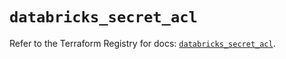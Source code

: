 # `databricks_secret_acl`

Refer to the Terraform Registry for docs: [`databricks_secret_acl`](https://registry.terraform.io/providers/databricks/databricks/1.72.0/docs/resources/secret_acl).
